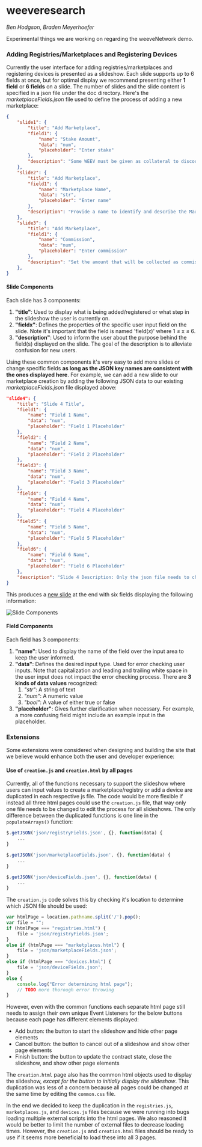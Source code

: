 # weeveresearch
_Ben Hodgson_, _Braden Meyerhoefer_

Experimental things we are working on regarding the weeveNetwork demo.

### Adding Registries/Marketplaces and Registering Devices
Currently the user interface for adding registries/marketplaces and registering devices is presented as a slideshow. Each slide supports up to 6 fields at once, but for optimal display we recommend presenting either **1 field** or **6 fields** on a slide. The number of slides and the slide content is specified in a json file under the doc directory. Here's the _marketplaceFields.json_ file used to define the process of adding a new marketplace:

```json
{
	"slide1": {
		"title": "Add Marketplace",
		"field1": {
			"name": "Stake Amount",
		    "data": "num",
		    "placeholder": "Enter stake"
		},
		"description": "Some WEEV must be given as collateral to discourage malicious behavior"
	},
	"slide2": {
		"title": "Add Marketplace",
		"field1": {
			"name": "Marketplace Name",
		    "data": "str",
		    "placeholder": "Enter name"
		},
		"description": "Provide a name to identify and describe the Marketplace"
	},
	"slide3": {
		"title": "Add Marketplace",
		"field1": {
			"name": "Commission",
		    "data": "num",
		    "placeholder": "Enter commission"
		},
		"description": "Set the amount that will be collected as commission on marketplace transactions to support marketplace curation"
	},
}  
```

#### Slide Components
Each slide has 3 components:

 1. **"title"**:  Used to display what is being added/registered or what step in the slideshow the user is currently on.
 2. **"fieldx"**: Defines the properties of the specific user input field on the slide. Note it's important that the field is named 'field(_x_)' where
 1 $\le$ x $\le$ 6.
 4. **"description"**: Used to inform the user about the purpose behind the field(s) displayed on the slide. The goal of the description is to alleviate confusion for new users.

Using these common components it's very easy to add more slides or change specific fields **as long as the JSON key names are consistent with the ones displayed here**. For example, we can add a new slide to our marketplace creation by adding the following JSON data to our existing _marketplaceFields.json_ file displayed above:

```json
"slide4": {
	"title": "Slide 4 Title",
	"field1": {
		"name": "Field 1 Name",
		"data": "num",
		"placeholder": "Field 1 Placeholder"
	},
	"field2": {
		"name": "Field 2 Name",
		"data": "num",
		"placeholder": "Field 2 Placeholder"
	},
	"field3": {
	    "name": "Field 3 Name",
		"data": "num",
		"placeholder": "Field 3 Placeholder"
	},
	"field4": {
		"name": "Field 4 Name",
		"data": "num",
		"placeholder": "Field 4 Placeholder"
	},
	"field5": {
		"name": "Field 5 Name",
		"data": "num",
		"placeholder": "Field 5 Placeholder"
	},
	"field6": {
		"name": "Field 6 Name",
		"data": "num",
		"placeholder": "Field 6 Placeholder"
	},
	"description": "Slide 4 Description: Only the json file needs to change to allow for more marketplace fields!"
}
```
This produces a [new slide](https://photos.app.goo.gl/Ap4MLif9MR83ihyx7) at the end with six fields displaying the following information:

![Slide Components](https://lh3.googleusercontent.com/vEq4eGOf9hz34W5u0K_8cNo-vmCiK0f0TFuT83YtKW6bDjY5nfOZcaIF3-_74lGHRz20uFwDDIaF)

#### Field Components
Each field has 3 components:

 1. **"name"**:  Used to display the name of the field over the input area to keep the user informed.
 2. **"data"**: Defines the desired input type. Used for error checking user inputs. Note that capitalization and leading and trailing white space in the user input does not impact the error checking process. There are **3 kinds of data values** recognized:
	 1. _"str"_: A string of text
	 2. _"num"_: A numeric value
	 3.  _"bool"_: A value of either true or false
 3. **"placeholder"**: Gives further clarification when necessary. For example, a more confusing field might include an example input in the placeholder.

### Extensions
Some extensions were considered when designing and building the site that we believe would enhance both the user and developer experience:

#### Use of  `creation.js` and `creation.html` by all pages

Currently, all of the functions necessary to support the slideshow where users can input values to create a marketplace/registry or add a device are duplicated in each respective js file. The code would be more flexible if instead all three html pages could use the `creation.js` file, that way only one file needs to be changed to edit the process for all slideshows. The only difference between the duplicated functions is one line in the `populateArrays()` function:
```javascript
$.getJSON('json/registryFields.json', {}, function(data) {
	...
}
```
```javascript
$.getJSON('json/marketplaceFields.json', {}, function(data) {
	...
}
```
```javascript
$.getJSON('json/deviceFields.json', {}, function(data) {
	...
}
```
The `creation.js` code solves this by checking it's location to determine which JSON file should be used:
```javascript
var htmlPage = location.pathname.split('/').pop();
var file = "";
if (htmlPage === "registries.html") {
    file = 'json/registryFields.json';
}
else if (htmlPage === "marketplaces.html") {
    file = 'json/marketplaceFields.json';
}
else if (htmlPage === "devices.html") {
    file = 'json/deviceFields.json';
}
else {
    console.log("Error determining html page");
    // TODO more thorough error throwing
}
```
However, even with the common functions each separate html page still needs to assign their own unique Event Listeners for the below buttons because each page has different elements displayed:

 - Add button: the button to start the slideshow and hide other page elements
 - Cancel button: the button to cancel out of a slideshow and show other page elements
 - Finish button: the button to update the contract state, close the slideshow, and show other page elements

The `creation.html` page also has the common html objects used to display the slideshow, _except for the button to initially display the slideshow_. This duplication was less of a concern because all pages could be changed at the same time by editing the `common.css` file.

In the end we decided to keep the duplication in the `registries.js`, `marketplaces.js`, and `devices.js` files because we were running into bugs loading multiple external scripts into the html pages. We also reasoned it would be better to limit the number of external files to decrease loading times. However, the `creation.js` and `creation.html` files should be ready to use if it seems more beneficial to load these into all 3 pages.

